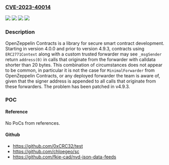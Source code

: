 ### [CVE-2023-40014](https://cve.mitre.org/cgi-bin/cvename.cgi?name=CVE-2023-40014)
![](https://img.shields.io/static/v1?label=Product&message=openzeppelin-contracts&color=blue)
![](https://img.shields.io/static/v1?label=Version&message=%3E%3D%204.0.0%2C%20%3C%204.9.3%20&color=brightgreen)
![](https://img.shields.io/static/v1?label=Version&message=4.0.0%20&color=brightgreen)
![](https://img.shields.io/static/v1?label=Vulnerability&message=CWE-116%3A%20Improper%20Encoding%20or%20Escaping%20of%20Output&color=brightgreen)

### Description

OpenZeppelin Contracts is a library for secure smart contract development. Starting in version 4.0.0 and prior to version 4.9.3, contracts using `ERC2771Context` along with a custom trusted forwarder may see `_msgSender` return `address(0)` in calls that originate from the forwarder with calldata shorter than 20 bytes. This combination of circumstances does not appear to be common, in particular it is not the case for `MinimalForwarder` from OpenZeppelin Contracts, or any deployed forwarder the team is aware of, given that the signer address is appended to all calls that originate from these forwarders. The problem has been patched in v4.9.3.

### POC

#### Reference
No PoCs from references.

#### Github
- https://github.com/0xCRC32/test
- https://github.com/chloegeo/sc
- https://github.com/fkie-cad/nvd-json-data-feeds

